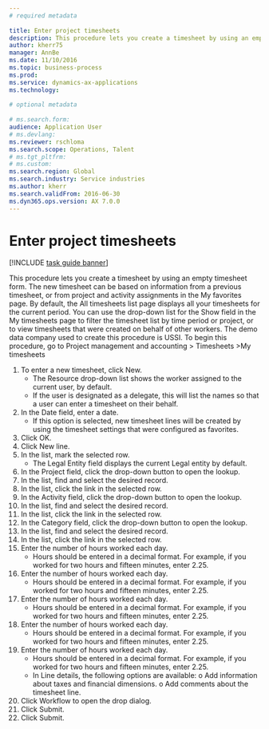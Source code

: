 ```yaml
--- 
# required metadata 
 
title: Enter project timesheets
description: This procedure lets you create a timesheet by using an empty timesheet form. 
author: kherr75
manager: AnnBe 
ms.date: 11/10/2016
ms.topic: business-process 
ms.prod:  
ms.service: dynamics-ax-applications 
ms.technology:  
 
# optional metadata 
 
# ms.search.form:   
audience: Application User 
# ms.devlang:  
ms.reviewer: rschloma
ms.search.scope: Operations, Talent 
# ms.tgt_pltfrm:  
# ms.custom:  
ms.search.region: Global
ms.search.industry: Service industries
ms.author: kherr
ms.search.validFrom: 2016-06-30 
ms.dyn365.ops.version: AX 7.0.0 
---
```

# Enter project timesheets

[!INCLUDE [task guide banner](../../includes/task-guide-banner.md)]

This procedure lets you create a timesheet by using an empty timesheet form. The new timesheet can be based on information from a previous timesheet, or from project and activity assignments in the My favorites page. By default, the All timesheets list page displays all your timesheets for the current period. You can use the drop-down list for the Show field in the My timesheets page to filter the timesheet list by time period or project, or to view timesheets that were created on behalf of other workers. The demo data company used to create this procedure is USSI. To begin this procedure, go to Project management and accounting > Timesheets >My timesheets

1. To enter a new timesheet, click New.
    * The Resource drop-down list shows the worker assigned to the current user, by default.  
    * If the user is designated as a delegate, this will list the names so that a user can enter a timesheet on their behalf.  
2. In the Date field, enter a date.
    * If this option is selected, new timesheet lines will be created by using the timesheet settings that were configured as favorites.  
3. Click OK.
4. Click New line.
5. In the list, mark the selected row.
    * The Legal Entity field displays the current Legal entity by default.   
6. In the Project field, click the drop-down button to open the lookup.
7. In the list, find and select the desired record.
8. In the list, click the link in the selected row.
9. In the Activity field, click the drop-down button to open the lookup.
10. In the list, find and select the desired record.
11. In the list, click the link in the selected row.
12. In the Category field, click the drop-down button to open the lookup.
13. In the list, find and select the desired record.
14. In the list, click the link in the selected row.
15. Enter the number of hours worked each day.
    * Hours should be entered in a decimal format.  For example, if you worked for two hours and fifteen minutes, enter 2.25.   
16. Enter the number of hours worked each day.
    * Hours should be entered in a decimal format.  For example, if you worked for two hours and fifteen minutes, enter 2.25.   
17. Enter the number of hours worked each day.
    * Hours should be entered in a decimal format.  For example, if you worked for two hours and fifteen minutes, enter 2.25.   
18. Enter the number of hours worked each day.
    * Hours should be entered in a decimal format.  For example, if you worked for two hours and fifteen minutes, enter 2.25.   
19. Enter the number of hours worked each day.
    * Hours should be entered in a decimal format.  For example, if you worked for two hours and fifteen minutes, enter 2.25.   
    * In Line details, the following options are available:  o	Add information about taxes and financial dimensions.  o	Add comments about the timesheet line.  
20. Click Workflow to open the drop dialog.
21. Click Submit.
22. Click Submit.

